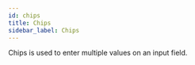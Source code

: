 ```yaml
---
id: chips
title: Chips
sidebar_label: Chips
---
```


Chips is used to enter multiple values on an input field.